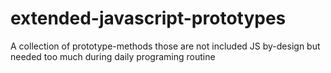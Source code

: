 # extended-javascript-prototypes
A collection of prototype-methods those are not included JS by-design but needed too much during daily programing routine 
